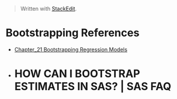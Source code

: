 


> Written with [StackEdit](https://stackedit.io/).

# Bootstrapping References

- [Chapter_21 Bootstrapping Regression Models](http://www.sagepub.com/sites/default/files/upm-binaries/21122_Chapter_21.pdf)
- # HOW CAN I BOOTSTRAP ESTIMATES IN SAS? | SAS FAQ
<!--stackedit_data:
eyJoaXN0b3J5IjpbLTEyNDgwODU1NDldfQ==
-->
